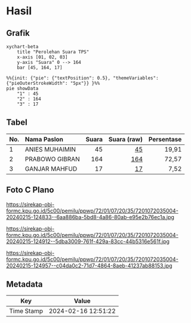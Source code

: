 # Hasil

## Grafik

```mermaid
xychart-beta
    title "Perolehan Suara TPS"
    x-axis [01, 02, 03]
    y-axis "Suara" 0 --> 164
    bar [45, 164, 17]
```

```mermaid
%%{init: {"pie": {"textPosition": 0.5}, "themeVariables": {"pieOuterStrokeWidth": "5px"}} }%%
pie showData
    "1" : 45
    "2" : 164
    "3" : 17
```

## Tabel

| No. | Nama Paslon    | Suara | Suara (raw) | Persentase |
|:--- |:-------------- | -----:| -----------:| ----------:|
| 1   | ANIES MUHAIMIN | 45    | [45][p-1]   | 19,91      |
| 2   | PRABOWO GIBRAN | 164   | [164][p-2]  | 72,57      |
| 3   | GANJAR MAHFUD  | 17    | [17][p-3]   | 7,52       |


[p-1]: https://github.com/gigit-pemilu/pemilu-2024-72-sulawesi-tengah/blob/main/pilpres/hitung-suara/sub/72-sulawesi-tengah/sub/01-banggai/sub/07-pagimana/sub/2035-poh/sub/004-tps/sub/paslon-1.txt
[p-2]: https://github.com/gigit-pemilu/pemilu-2024-72-sulawesi-tengah/blob/main/pilpres/hitung-suara/sub/72-sulawesi-tengah/sub/01-banggai/sub/07-pagimana/sub/2035-poh/sub/004-tps/sub/paslon-2.txt
[p-3]: https://github.com/gigit-pemilu/pemilu-2024-72-sulawesi-tengah/blob/main/pilpres/hitung-suara/sub/72-sulawesi-tengah/sub/01-banggai/sub/07-pagimana/sub/2035-poh/sub/004-tps/sub/paslon-3.txt

## Foto C Plano

https://sirekap-obj-formc.kpu.go.id/5c00/pemilu/ppwp/72/01/07/20/35/7201072035004-20240215-124833--6aa886ba-5bd8-4a86-80ab-e95e2b76ec1a.jpg

https://sirekap-obj-formc.kpu.go.id/5c00/pemilu/ppwp/72/01/07/20/35/7201072035004-20240215-124912--5dba3009-761f-429a-83cc-44b5316e561f.jpg

https://sirekap-obj-formc.kpu.go.id/5c00/pemilu/ppwp/72/01/07/20/35/7201072035004-20240215-124957--c04da0c2-71d7-4864-8aeb-41237ab88153.jpg


## Metadata

| Key        | Value               |
| ---------- | ------------------- |
| Time Stamp | 2024-02-16 12:51:22 |



